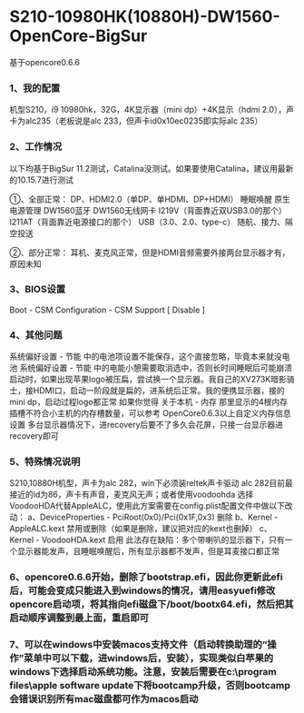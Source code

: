 # S210-10980HK(10880H)-DW1560-OpenCore-BigSur

基于opencore0.6.6
 
### 1、我的配置
机型S210，i9 10980hk，32G，4K显示器（mini dp）+4K显示（hdmi 2.0），声卡为alc235（老板说是alc 233，但声卡id0x10ec0235即实际alc 235）

### 2、工作情况
以下均基于BigSur 11.2测试，Catalina没测试。如果要使用Catalina，建议用最新的10.15.7进行测试

①、全部正常：
DP、HDMI2.0（单DP、单HDMI、DP+HDMI）
睡眠唤醒
原生电源管理
DW1560蓝牙
DW1560无线网卡
I219V（背面靠近双USB3.0的那个）
I211AT（背面靠近电源接口的那个）
USB（3.0、2.0、type-c）
随航、接力、隔空投送

②、部分正常：
耳机、麦克风正常，但是HDMI音频需要外接两台显示器才有，原因未知

### 3、BIOS设置
Boot - CSM Configuration - CSM Support [ Disable ]

### 4、其他问题
系统偏好设置 - 节能 中的电池项设置不能保存，这个直接忽略，毕竟本来就没电池
系统偏好设置 - 节能 中的电能小憩需要取消选中，否则长时间睡眠后可能崩溃
启动时，如果出现苹果logo被压扁，尝试换一个显示器。我自己的XV273K暗影骑士，接HDMI口，启动一阶段就是扁的，进系统后正常。我的便携显示器，接的mini dp，启动过程logo都正常
如果你觉得 关于本机 - 内存 那里显示的4根内存插槽不符合小主机的内存槽数量，可以参考 OpenCore0.6.3以上自定义内存信息设置
多台显示器情况下，进recovery后要不了多久会花屏，只接一台显示器进recovery即可

### 5、特殊情况说明
S210,10880H机型，声卡为alc 282，win下必须装reltek声卡驱动
alc 282目前最接近的id为86，声卡有声音，麦克风无声；或者使用voodoohda
选择VoodooHDA代替AppleALC，使用此方案需要在config.plist配置文件中做以下改动：
a、DeviceProperties - PciRoot(0x0)/Pci(0x1F,0x3) 删除
b、Kernel - AppleALC.kext 禁用或删除（如果是删除，建议把对应的kext也删掉）
c、Kernel - VoodooHDA.kext 启用
此法存在缺陷：多个带喇叭的显示器下，只有一个显示器能发声，且睡眠唤醒后，所有显示器都不发声，但是耳麦接口都正常

### 6、opencore0.6.6开始，删除了bootstrap.efi，因此你更新此efi后，可能会变成只能进入到windows的情况，请用easyuefi修改opencore启动项，将其指向efi磁盘下/boot/bootx64.efi，然后把其启动顺序调整到最上面，重启即可

### 7、可以在windows中安装macos支持文件（启动转换助理的“操作”菜单中可以下载，进windows后，安装），实现类似白苹果的windows下选择启动系统功能。注意，安装后需要在c:\program files\apple software update下将bootcamp升级，否则bootcamp会错误识别所有mac磁盘都可作为macos启动

